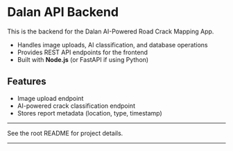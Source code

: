 # Dalan API Backend

This is the backend for the Dalan AI-Powered Road Crack Mapping App.

- Handles image uploads, AI classification, and database operations
- Provides REST API endpoints for the frontend
- Built with **Node.js** (or FastAPI if using Python)

## Features
- Image upload endpoint
- AI-powered crack classification endpoint
- Stores report metadata (location, type, timestamp)

---

See the root README for project details.

---

